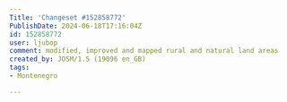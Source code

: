 ```yaml
---
Title: 'Changeset #152858772'
PublishDate: 2024-06-18T17:16:04Z
id: 152858772
user: ljubop
comment: modified, improved and mapped rural and natural land areas
created_by: JOSM/1.5 (19096 en_GB)
tags:
- Montenegro

---
```

